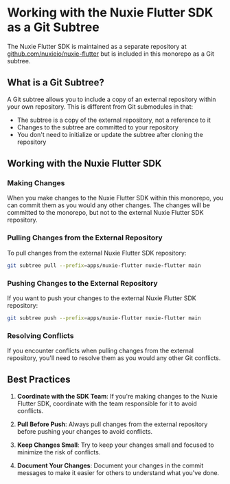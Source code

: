 # Working with the Nuxie Flutter SDK as a Git Subtree

The Nuxie Flutter SDK is maintained as a separate repository at [github.com/nuxieio/nuxie-flutter](https://github.com/nuxieio/nuxie-flutter) but is included in this monorepo as a Git subtree.

## What is a Git Subtree?

A Git subtree allows you to include a copy of an external repository within your own repository. This is different from Git submodules in that:

- The subtree is a copy of the external repository, not a reference to it
- Changes to the subtree are committed to your repository
- You don't need to initialize or update the subtree after cloning the repository

## Working with the Nuxie Flutter SDK

### Making Changes

When you make changes to the Nuxie Flutter SDK within this monorepo, you can commit them as you would any other changes. The changes will be committed to the monorepo, but not to the external Nuxie Flutter SDK repository.

### Pulling Changes from the External Repository

To pull changes from the external Nuxie Flutter SDK repository:

```bash
git subtree pull --prefix=apps/nuxie-flutter nuxie-flutter main
```

### Pushing Changes to the External Repository

If you want to push your changes to the external Nuxie Flutter SDK repository:

```bash
git subtree push --prefix=apps/nuxie-flutter nuxie-flutter main
```

### Resolving Conflicts

If you encounter conflicts when pulling changes from the external repository, you'll need to resolve them as you would any other Git conflicts.

## Best Practices

1. **Coordinate with the SDK Team**: If you're making changes to the Nuxie Flutter SDK, coordinate with the team responsible for it to avoid conflicts.

2. **Pull Before Push**: Always pull changes from the external repository before pushing your changes to avoid conflicts.

3. **Keep Changes Small**: Try to keep your changes small and focused to minimize the risk of conflicts.

4. **Document Your Changes**: Document your changes in the commit messages to make it easier for others to understand what you've done. 
